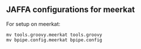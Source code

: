 ## JAFFA configurations for meerkat
For setup on meerkat:
```
mv tools.groovy.meerkat tools.groovy
mv bpipe.config.meerkat bpipe.config
```
